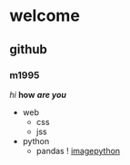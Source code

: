 # welcome #
## github ###
### m1995 ###
*hi*
**how**
***are you***
- web
   - css
   - jss
- python
  - pandas
! [imagepython](https://th.bing.com/th/id/OIP.kbO1T90NqtfN3K-K58a20wHaHa?w=181&h=181&c=7&r=0&o=5&dpr=1.3&pid=1.7)

  
